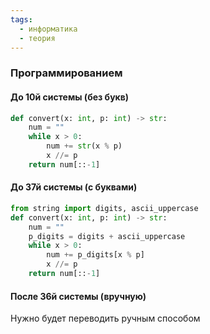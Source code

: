 ```yaml
---
tags:
  - информатика
  - теория
---
```

### Программированием

#### До 10й системы (без букв)
```python
def convert(x: int, p: int) -> str:
	num = ""
	while x > 0:
		num += str(x % p)
		x //= p
	return num[::-1]
```

#### До 37й системы (с буквами)
```python
from string import digits, ascii_uppercase
def convert(x: int, p: int) -> str:
	num = ""
	p_digits = digits + ascii_uppercase
	while x > 0:
		num += p_digits[x % p]
		x //= p
	return num[::-1]
```

#### После 36й системы (вручную)
Нужно будет переводить ручным способом